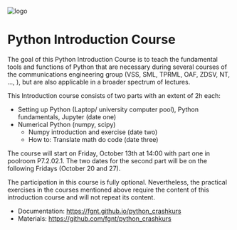 ![logo](static/python_logo.svg)

# Python Introduction Course

The goal of this Python Introduction Course is to teach the fundamental tools and functions of Python that are necessary during several courses of the communications engineering group <!-- or the measurement engineering group --> (VSS, SML, TPRML, OAF, ZDSV, NT, <!--KSS, -->..., ), but are also applicable in a broader spectrum of lectures.

This Introduction course consists of two parts with an extent of 2h each:

 - Setting up Python (Laptop/ university computer pool), Python fundamentals, Jupyter (date one)
 - Numerical Python (numpy, scipy)
   - Numpy introduction and exercise (date two)
   - How to: Translate math do code (date three)
<!--  - Evaluation and visualization (pandas, matplotlib, ...) -->

<!-- While the course was originally designed for multiple presence sessions, this time the course is intended as an online tutorial. 
However, there will be a question round at April 15st 09:00 to solve eventual problems with the setup of the Python environment. -->
<!-- The course will take place on October 21th, 2022 and the following Friday from 14:00 to 16:00 in the pool room P7.2.02.1. -->
The course will start on Friday, October 13th at 14:00 with part one in poolroom P7.2.02.1.
The two dates for the second part will be on the following Fridays (October 20 and 27).
<!-- The two dates for the second part will be decided in our first meeting. -->
<!-- This year, we will skip the third part (pandas, ...). -->
The participation in this course is fully optional.
Nevertheless, the practical exercises in the courses mentioned above require the content of this introduction course and will not repeat its content.

 - Documentation: https://fgnt.github.io/python_crashkurs
 - Materials: https://github.com/fgnt/python_crashkurs
